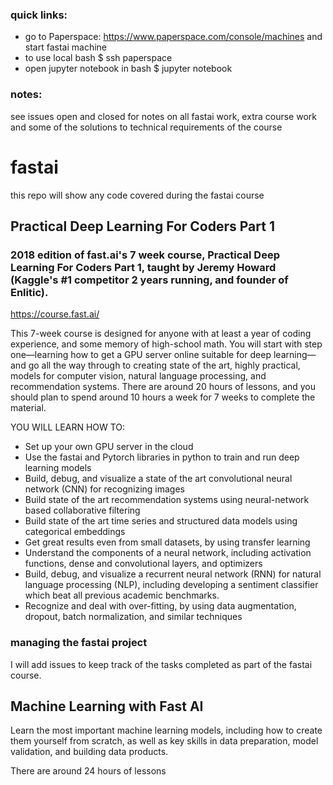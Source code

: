 ### quick links:
- go to Paperspace: https://www.paperspace.com/console/machines and start fastai machine 
- to use local bash $ ssh paperspace 
- open jupyter notebook in bash $ jupyter notebook

### notes:
see issues open and closed for notes on all fastai work, extra course work and some of the solutions to technical requirements of the course

# fastai
this repo will show any code covered during the fastai course

## Practical Deep Learning For Coders Part 1
### 2018 edition of fast.ai's 7 week course, Practical Deep Learning For Coders Part 1, taught by Jeremy Howard (Kaggle's #1 competitor 2 years running, and founder of Enlitic).
 
https://course.fast.ai/
 
This 7-week course is designed for anyone with at least a year of coding experience, and some memory of high-school math. You will start with step one—learning how to get a GPU server online suitable for deep learning—and go all the way through to creating state of the art, highly practical, models for computer vision, natural language processing, and recommendation systems. There are around 20 hours of lessons, and you should plan to spend around 10 hours a week for 7 weeks to complete the material.
 
YOU WILL LEARN HOW TO:<br>
- Set up your own GPU server in the cloud
- Use the fastai and Pytorch libraries in python to train and run deep learning models
- Build, debug, and visualize a state of the art convolutional neural network (CNN) for recognizing images
- Build state of the art recommendation systems using neural-network based collaborative filtering
- Build state of the art time series and structured data models using categorical embeddings
- Get great results even from small datasets, by using transfer learning
- Understand the components of a neural network, including activation functions, dense and convolutional layers, and optimizers
- Build, debug, and visualize a recurrent neural network (RNN) for natural language processing (NLP), including developing a sentiment classifier which beat all previous academic benchmarks.
- Recognize and deal with over-fitting, by using data augmentation, dropout, batch normalization, and similar techniques

### managing the fastai project
I will add issues to keep track of the tasks completed as part of the fastai course.


## Machine Learning with Fast AI 
Learn the most important machine learning models, including how to create them yourself from scratch, as well as key skills in data preparation, model validation, and building data products.

There are around 24 hours of lessons
